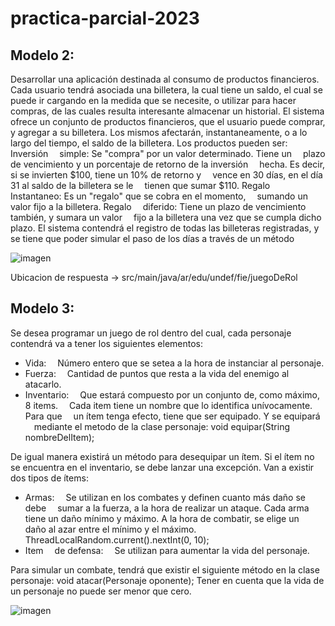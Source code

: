 # practica-parcial-2023

## Modelo 2: 
Desarrollar una aplicación destinada al consumo de productos financieros. Cada usuario tendrá asociada una billetera, la cual tiene un saldo, el cual se puede ir cargando en la medida que se necesite, o utilizar para hacer compras, de las cuales resulta interesante almacenar un historial.
El sistema ofrece un conjunto de productos financieros, que el usuario puede comprar, y agregar a su billetera. Los mismos afectarán, instantaneamente, o a lo largo del tiempo, el saldo de la billetera.
Los productos pueden ser:
Inversión  simple: Se "compra" por un valor determinado. Tiene un  plazo de vencimiento y un porcentaje de retorno de la inversión  hecha. Es decir, si se invierten $100, tiene un 10% de retorno y  vence en 30 días, en el día 31 al saldo de la billetera se le  tienen que sumar $110.
Regalo  Instantaneo: Es un "regalo" que se cobra en el momento,  sumando un valor fijo a la billetera.
Regalo  diferido: Tiene un plazo de vencimiento también, y sumara un valor  fijo a la billetera una vez que se cumpla dicho plazo.
El sistema contendrá el registro de todas las billeteras registradas, y se tiene que poder simular el paso de los días a través de un método


![imagen](https://github.com/AgustinPala/practica-parcial-2023/assets/70532259/59eeadf6-5ca9-4efb-9386-03ac3c6617ff)


Ubicacion de respuesta -> src/main/java/ar/edu/undef/fie/juegoDeRol

## Modelo 3: 
Se desea programar un juego de rol dentro del cual, cada personaje contendrá va a tener los siguientes elementos:
- Vida:  Número entero que se setea a la hora de instanciar al personaje.
- Fuerza:  Cantidad de puntos que resta a la vida del enemigo al atacarlo.
- Inventario:  Que estará compuesto por un conjunto de, como máximo, 8 items.  Cada item tiene un nombre que lo identifica unívocamente. Para que  un ítem tenga efecto, tiene que ser equipado. Y se equipará  mediante el metodo de la clase personaje:
void equipar(String nombreDelItem);

De igual manera existirá un método para desequipar un ítem. Si el ítem no se encuentra en el inventario, se debe lanzar una excepción.
Van a existir dos tipos de ítems:
- Armas:  Se utilizan en los combates y definen cuanto más daño se debe  sumar a la fuerza, a la hora de realizar un ataque. Cada arma tiene un daño mínimo y máximo. A la hora de combatir, se elige un  daño al azar entre el mínimo y el máximo.
ThreadLocalRandom.current().nextInt(0, 10);
- Item  de defensa:  Se utilizan para aumentar la vida del personaje.

Para simular un combate, tendrá que existir el siguiente método en la clase personaje:
void atacar(Personaje oponente);
Tener en cuenta que la vida de un personaje no puede ser menor que cero.


![imagen](https://github.com/AgustinPala/practica-parcial-2023/assets/70532259/b2b329f7-e70a-4a2d-93d7-c54ab6cb52ad)
